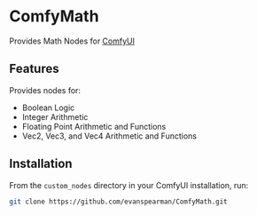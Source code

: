 # ComfyMath

Provides Math Nodes for [ComfyUI](https://github.com/comfyanonymous/ComfyUI)

## Features

Provides nodes for:
* Boolean Logic
* Integer Arithmetic
* Floating Point Arithmetic and Functions
* Vec2, Vec3, and Vec4 Arithmetic and Functions

## Installation

From the `custom_nodes` directory in your ComfyUI installation, run:

```sh
git clone https://github.com/evanspearman/ComfyMath.git
```
